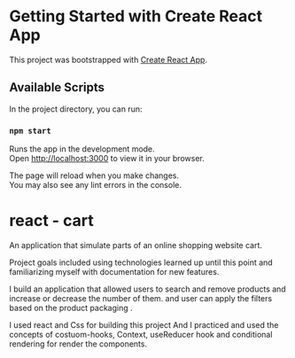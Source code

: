 # Getting Started with Create React App

This project was bootstrapped with [Create React App](https://github.com/facebook/create-react-app).

## Available Scripts

In the project directory, you can run:

### `npm start`

Runs the app in the development mode.\
Open [http://localhost:3000](http://localhost:3000) to view it in your browser.

The page will reload when you make changes.\
You may also see any lint errors in the console.

# react - cart
An application that simulate parts of an online shopping website cart.


Project goals included using technologies learned up until this point and familiarizing myself with documentation for new features.

 I build an application that allowed users to search and remove products and increase or decrease the number of them. and user can  apply the filters based on the product packaging .

I used react and Css for building this project And  I practiced and used the concepts of costuom-hooks, Context, useReducer hook and conditional rendering for render the components.
